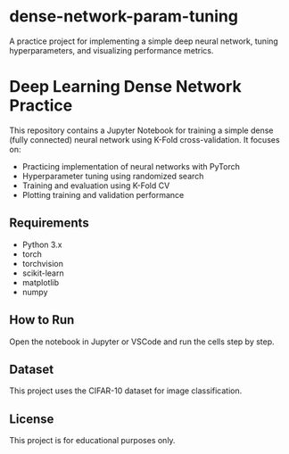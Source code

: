 # dense-network-param-tuning
A practice project for implementing a simple deep neural network, tuning hyperparameters, and visualizing performance metrics.

# Deep Learning Dense Network Practice

This repository contains a Jupyter Notebook for training a simple dense (fully connected) neural network using K-Fold cross-validation. It focuses on:

- Practicing implementation of neural networks with PyTorch
- Hyperparameter tuning using randomized search
- Training and evaluation using K-Fold CV
- Plotting training and validation performance

## Requirements
- Python 3.x
- torch
- torchvision
- scikit-learn
- matplotlib
- numpy

## How to Run
Open the notebook in Jupyter or VSCode and run the cells step by step.

## Dataset
This project uses the CIFAR-10 dataset for image classification.

## License
This project is for educational purposes only.
